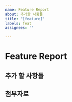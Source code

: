 ```yaml
---
name: Feature Report
about: 추가할 사항들
title: "[feature]"
labels: feat
assignees: ''

---
```


# Feature Report

## 추가 할 사항들



## 첨부자료

